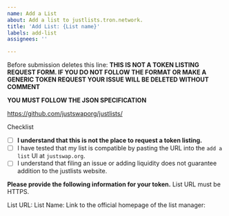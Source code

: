 ```yaml
---
name: Add a List
about: Add a list to justlists.tron.network.
title: 'Add List: {List name}'
labels: add-list
assignees: ''

---
```


Before submission deletes this line:
**THIS IS NOT A TOKEN LISTING REQUEST FORM. IF YOU DO NOT FOLLOW THE FORMAT OR MAKE A GENERIC TOKEN REQUEST YOUR ISSUE WILL BE DELETED WITHOUT COMMENT**

**YOU MUST FOLLOW THE JSON SPECIFICATION**

https://github.com/justswaporg/justlists/

Checklist
- [ ] **I understand that this is not the place to request a token listing.**
- [ ] I have tested that my list is compatible by pasting the URL into the `add a list` UI at `justswap.org`.
- [ ] I understand that filing an issue or adding liquidity does not guarantee addition to the justlists website.

**Please provide the following information for your token.**
List URL must be HTTPS.

List URL: 
List Name: 
Link to the official homepage of the list manager:
